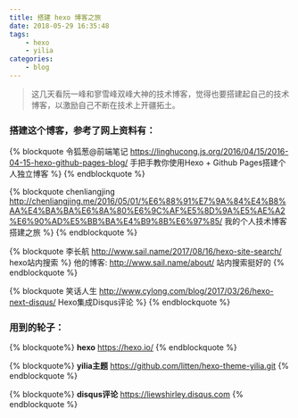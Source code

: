 ```yaml
---
title: 搭建 hexo 博客之旅
date: 2018-05-29 16:35:48
tags:
    - hexo
    - yilia
categories:
    - blog
---
```

> 这几天看阮一峰和寥雪峰双峰大神的技术博客，觉得也要搭建起自己的技术博客，以激励自己不断在技术上开疆拓土。

### 搭建这个博客，参考了网上资料有：
{% blockquote 令狐葱@前端笔记 https://linghucong.js.org/2016/04/15/2016-04-15-hexo-github-pages-blog/ 手把手教你使用Hexo + Github Pages搭建个人独立博客 %}
{% endblockquote %}

{% blockquote chenliangjing http://chenliangjing.me/2016/05/01/%E6%88%91%E7%9A%84%E4%B8%AA%E4%BA%BA%E6%8A%80%E6%9C%AF%E5%8D%9A%E5%AE%A2%E6%90%AD%E5%BB%BA%E4%B9%8B%E6%97%85/ 我的个人技术博客搭建之旅 %}
{% endblockquote %}

{% blockquote 李长航 http://www.sail.name/2017/08/16/hexo-site-search/ hexo站内搜索 %}
他的博客: http://www.sail.name/about/ 站内搜索挺好的
{% endblockquote %}

{% blockquote 笑话人生 http://www.cylong.com/blog/2017/03/26/hexo-next-disqus/ Hexo集成Disqus评论  %}
{% endblockquote %}

### 用到的轮子：
{% blockquote%}
**hexo** https://hexo.io/
{% endblockquote %}

{% blockquote%}
**yilia主题** https://github.com/litten/hexo-theme-yilia.git
{% endblockquote %}

{% blockquote%}
**disqus评论** https://liewshirley.disqus.com
{% endblockquote %}